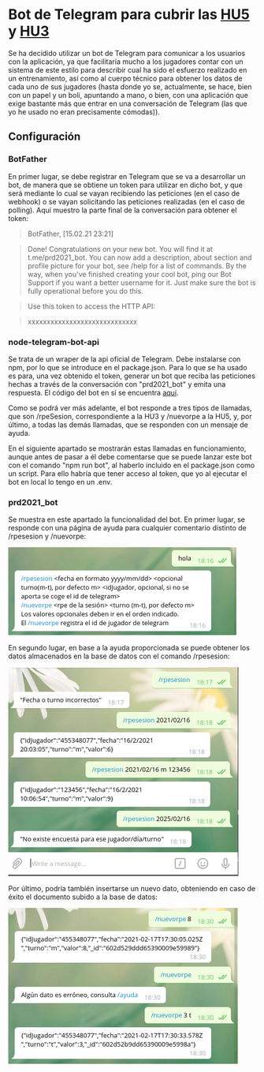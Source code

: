 # Bot de Telegram para cubrir las [HU5](https://github.com/AlbertoLejarraga/percepcion-relativa-deportistas/issues/8) y [HU3](https://github.com/AlbertoLejarraga/percepcion-relativa-deportistas/issues/6)

Se ha decidido utilizar un bot de Telegram para comunicar a los usuarios con la aplicación, ya que facilitaría mucho a los jugadores contar con un sistema de este estilo para describir cual ha sido el esfuerzo realizado en un entrenamiento, así como al cuerpo técnico para obtener los datos de cada uno de sus jugadores (hasta donde yo se, actualmente, se hace, bien con un papel y un boli, apuntando a mano, o bien, con una aplicación que exige bastante más que entrar en una conversación de Telegram (las que yo he usado no eran precisamente cómodas)).

## Configuración

### BotFather
En primer lugar, se debe registrar en Telegram que se va a desarrollar un bot, de manera que se obtiene un token para utilizar en dicho bot, y que será mediante lo cual se vayan recibiendo las peticiones (en el caso de webhook) o se vayan solicitando las peticiones realizadas (en el caso de polling). Aquí muestro la parte final de la conversación para obtener el token:

>BotFather, [15.02.21 23:21]

>Done! Congratulations on your new bot. You will find it at t.me/prd2021_bot. You can now add a description, about section and profile picture for your bot, see /help for a list of commands. By the way, when you've finished creating your cool bot, ping our Bot Support if you want a better username for it. Just make sure the bot is fully operational before you do this.

>Use this token to access the HTTP API:

>xxxxxxxxxxxxxxxxxxxxxxxxxxxxx

### node-telegram-bot-api
Se trata de un wraper de la api oficial de Telegram. Debe instalarse con npm, por lo que se introduce en el package.json. Para lo que se ha usado es para, una vez obtenido el token, generar un bot que reciba las peticiones hechas a través de la conversación con "prd2021_bot" y emita una respuesta. El código del bot en sí se encuentra [aquí](https://github.com/AlbertoLejarraga/percepcion-relativa-deportistas/blob/master/botTelegram.js).

Como se podrá ver más adelante, el bot responde a tres tipos de llamadas, que son /rpeSesion, correspondiente a la HU3 y /nuevorpe a la HU5, y, por último, a todas las demás llamadas, que se responden con un mensaje de ayuda.

En el siguiente apartado se mostrarán estas llamadas en funcionamiento, aunque antes de pasar a él debe comentarse que se puede lanzar este bot con el comando "npm run bot", al haberlo incluido en el package.json como un script. Para ello habría que tener acceso al token, que yo al ejecutar el bot en local lo tengo en un .env.

### prd2021_bot
Se muestra en este apartado la funcionalidad del bot. En primer lugar, se responde con una página de ayuda para cualquier comentario distinto de /rpesesion y /nuevorpe:

![captura_ayuda](https://github.com/AlbertoLejarraga/percepcion-relativa-deportistas/blob/master/docs/botTelegram/img/captura_ayuda.png)

En segundo lugar, en base a la ayuda proporcionada se puede obtener los datos almacenados en la base de datos con el comando /rpesesion:

![rpesesion](https://github.com/AlbertoLejarraga/percepcion-relativa-deportistas/blob/master/docs/botTelegram/img/rpesesion.png)

Por último, podría también insertarse un nuevo dato, obteniendo en caso de éxito el documento subido a la base de datos:

![nuevorpe](https://github.com/AlbertoLejarraga/percepcion-relativa-deportistas/blob/master/docs/botTelegram/img/nuevorpe.png)
